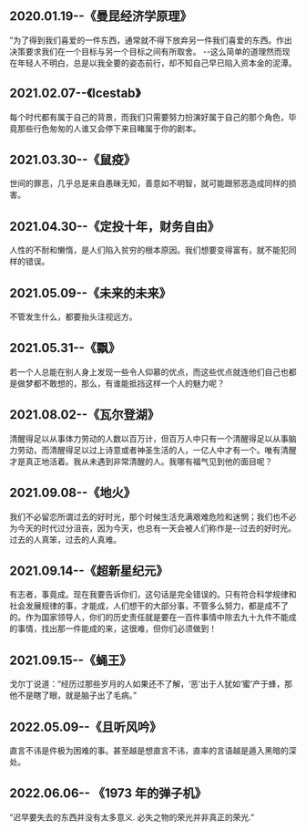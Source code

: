 ## 2020.01.19--《曼昆经济学原理》

”为了得到我们喜爱的一件东西，通常就不得下放弃另一件我们喜爱的东西。作出决策要求我们在一个目标与另一个目标之间有所取舍。
--这么简单的道理然而现在年轻人不明白，总是以我全要的姿态前行，却不知自己早已陷入资本金的泥潭。

## 2021.02.07--《Icestab》

每个时代都有属于自己的背景，而我们只需要努力扮演好属于自己的那个角色，毕竟那些行色匆匆的人谁又会停下来目睹属于你的剧本。

## 2021.03.30--《鼠疫》

世间的罪恶，几乎总是来自愚昧无知，善意如不明智，就可能跟邪恶造成同样的损害。

## 2021.04.30--《定投十年，财务自由》

人性的不耐和懒惰，是人们陷入贫穷的根本原因。我们想要变得富有，就不能犯同样的错误。

## 2021.05.09--《未来的未来》

不管发生什么，都要抬头注视远方。

## 2021.05.31--《飘》

若一个人总能在别人身上发现一些令人仰慕的优点，而这些优点就连他们自己也都是做梦都不敢想的，那么，有谁能抵挡这样一个人的魅力呢？

## 2021.08.02--《瓦尔登湖》

清醒得足以从事体力劳动的人数以百万计，但百万人中只有一个清醒得足以从事脑力劳动，而清醒得足以过上诗意或者神圣生活的人，一亿人中才有一个。唯有清醒才是真正地活着。我从未遇到非常清醒的人。我哪有福气见到他的面目呢？

## 2021.09.08--《地火》

我们不必留恋所谓过去的好时光，那个时候生活充满艰难危险和迷惘；我们也不必为今天的时代过分沮丧，因为今天，也总有一天会被人们称作是--过去的好时光。 过去的人真笨，过去的人真难。

## 2021.09.14--《超新星纪元》

有志者，事竟成。现在我要告诉你们，这句话是完全错误的。只有符合科学规律和社会发展规律的事，才能成，人们想干的大部分事，不管多么努力，都是成不了的。作为国家领导人，你们的历史责任就是要在一百件事情中除去九十九件不能成的事情，找出那一件能成的来，这很难，但你们必须做到！

## 2021.09.15--《蝇王》

戈尔丁说道：“经历过那些岁月的人如果还不了解，‘恶’出于人犹如‘蜜’产于蜂，那他不是瞎了眼，就是脑子出了毛病。”

## 2022.05.09--《且听风吟》

直言不讳是件极为困难的事。甚至越是想直言不讳，直率的言语越是遁入黑暗的深处。

## 2022.06.06-- 《1973 年的弹子机》

“迟早要失去的东西并没有太多意义. 必失之物的荣光并非真正的荣光.”
